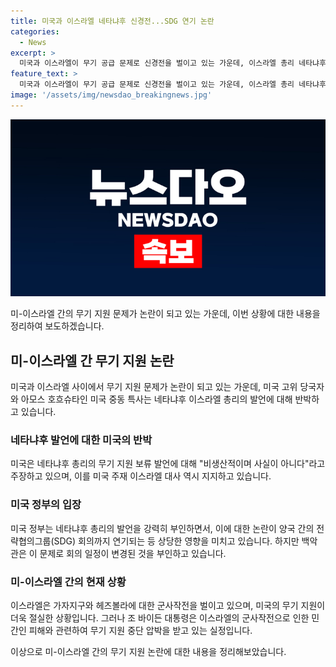 ```yaml
---
title: 미국과 이스라엘 네타냐후 신경전...SDG 연기 논란
categories:
  - News
excerpt: >
  미국과 이스라엘이 무기 공급 문제로 신경전을 벌이고 있는 가운데, 이스라엘 총리 네타냐후는 미국이 무기와 탄약 공급을 보류하고 있다고 발언하며 불만을 표현했다. 이에 대해 미국 중동 특사는 이 발언을 비생산적이고 사실이 아니라고 반박했고, 양국의 전략협의그룹(SDG) 회의가 열리지 않을 정도로 상황이 긴장되었다. 이에 대해 백악관은 회의 취소와 관련한 이유는 네타냐후의 발언이 아니라고 반박했다. 미국의 무기 지원 중단 압박과 관련한 상황이 긴장되고 있으며, 미국과 이스라엘 간의 관계가 논란이 되고 있다.
feature_text: >
  미국과 이스라엘이 무기 공급 문제로 신경전을 벌이고 있는 가운데, 이스라엘 총리 네타냐후는 미국이 무기와 탄약 공급을 보류하고 있다고 발언하며 불만을 표현했다. 이에 대해 미국 중동 특사는 이 발언을 비생산적이고 사실이 아니라고 반박했고, 양국의 전략협의그룹(SDG) 회의가 열리지 않을 정도로 상황이 긴장되었다. 이에 대해 백악관은 회의 취소와 관련한 이유는 네타냐후의 발언이 아니라고 반박했다. 미국의 무기 지원 중단 압박과 관련한 상황이 긴장되고 있으며, 미국과 이스라엘 간의 관계가 논란이 되고 있다.
image: '/assets/img/newsdao_breakingnews.jpg'
---
```


<p><img src="/assets/img/newsdao_breakingnews.jpg" alt="firstkoreanews 속보" /></p>

<p>미-이스라엘 간의 무기 지원 문제가 논란이 되고 있는 가운데, 이번 상황에 대한 내용을 정리하여 보도하겠습니다.</p>

<h2 data-ke-size="size26">미-이스라엘 간 무기 지원 논란</h2>

<p data-ke-size="size16">미국과 이스라엘 사이에서 무기 지원 문제가 논란이 되고 있는 가운데, 미국 고위 당국자와 아모스 호흐슈타인 미국 중동 특사는 네타냐후 이스라엘 총리의 발언에 대해 반박하고 있습니다.</p>

<h3 data-ke-size="size24">네타냐후 발언에 대한 미국의 반박</h3>

<p data-ke-size="size16">미국은 네타냐후 총리의 무기 지원 보류 발언에 대해 "비생산적이며 사실이 아니다"라고 주장하고 있으며, 이를 미국 주재 이스라엘 대사 역시 지지하고 있습니다.</p>

<h3 data-ke-size="size24">미국 정부의 입장</h3>

<p data-ke-size="size16">미국 정부는 네타냐후 총리의 발언을 강력히 부인하면서, 이에 대한 논란이 양국 간의 전략협의그룹(SDG) 회의까지 연기되는 등 상당한 영향을 미치고 있습니다. 하지만 백악관은 이 문제로 회의 일정이 변경된 것을 부인하고 있습니다.</p>

<h3 data-ke-size="size24">미-이스라엘 간의 현재 상황</h3>

<p data-ke-size="size16">이스라엘은 가자지구와 헤즈볼라에 대한 군사작전을 벌이고 있으며, 미국의 무기 지원이 더욱 절실한 상황입니다. 그러나 조 바이든 대통령은 이스라엘의 군사작전으로 인한 민간인 피해와 관련하여 무기 지원 중단 압박을 받고 있는 실정입니다.</p>

<p>이상으로 미-이스라엘 간의 무기 지원 논란에 대한 내용을 정리해보았습니다.</p>

